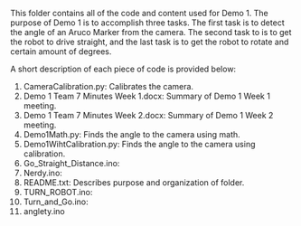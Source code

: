 This folder contains all of the code and content used for Demo 1. 
The purpose of Demo 1 is to accomplish three tasks. The first task is to detect the angle of an Aruco Marker from the camera. 
The second task to is to get the robot to drive straight, and the last task is to get the robot to rotate and certain amount of degrees.

A short description of each piece of code is provided below:
1. CameraCalibration.py: Calibrates the camera.
2. Demo 1 Team 7 Minutes Week 1.docx: Summary of Demo 1 Week 1 meeting.
3. Demo 1 Team 7 Minutes Week 2.docx: Summary of Demo 1 Week 2 meeting.
4. Demo1Math.py: Finds the angle to the camera using math.
5. Demo1WihtCalibration.py: Finds the angle to the camera using calibration.
6. Go_Straight_Distance.ino: 
7. Nerdy.ino:
8. README.txt: Describes purpose and organization of folder.
9. TURN_ROBOT.ino: 
10. Turn_and_Go.ino: 
11. anglety.ino
